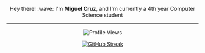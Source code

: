 <div align=center>
  <p>
    Hey there! :wave: I'm <strong>Miguel Cruz</strong>, and I'm currently a 4th year Computer Science student
  </p>

---

  ![Profile Views](https://komarev.com/ghpvc/?username=hmiguelcruz&style=plastic&color=brightgreen)

  [![GitHub Streak](https://streak-stats.demolab.com?user=hmiguelcruz&theme=github-light&hide_border=true&border_radius=10)](https://git.io/streak-stats)
</div>
